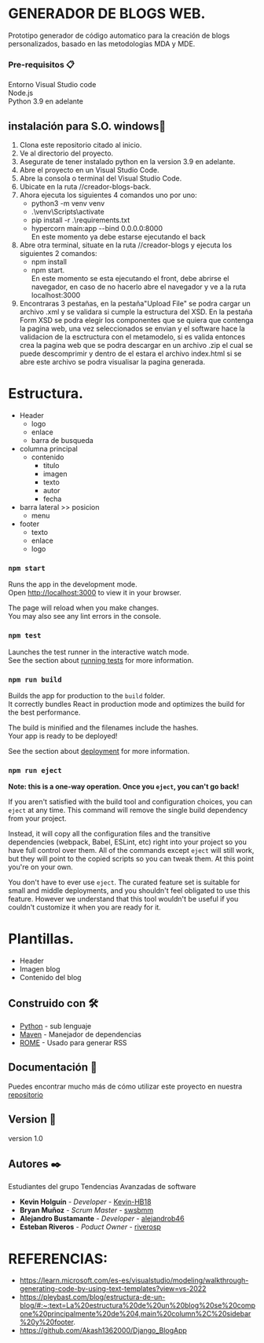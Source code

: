 # GENERADOR DE BLOGS WEB.

Prototipo generador de código automatico para la creación de blogs personalizados, 
basado en las metodologías MDA y MDE. 

### Pre-requisitos 📋

Entorno Visual Studio code \
Node.js \
Python 3.9 en adelante

## instalación para S.O. windows🚀

1. Clona este repositorio citado al inicio.
2. Ve al directorio del proyecto.
3. Asegurate de tener instalado python en la version 3.9 en adelante.
4. Abre el proyecto en un Visual Studio Code.
5. Abre la consola o terminal del Visual Studio Code.
6. Ubicate en la ruta //creador-blogs-back.
7. Ahora ejecuta los siguientes 4 comandos uno por uno:
      - python3 -m venv venv
      - .\venv\Scripts\activate
      - pip install -r .\requirements.txt
      - hypercorn main:app --bind 0.0.0.0:8000 \
   En este momento ya debe estarse ejecutando el back
8. Abre otra terminal, situate en la ruta //creador-blogs y ejecuta los siguientes 2 comandos:
      - npm install
      - npm start.\
   En este momento se esta ejecutando el front, debe abrirse el navegador, en caso de no hacerlo
   abre el navegador y ve a la ruta localhost:3000
9. Encontraras 3 pestañas, en la pestaña"Upload File" se podra cargar un archivo .xml y se validara si cumple la estructura del XSD.
    En la pestaña Form XSD se podra elegir los componentes que se quiera que contenga la pagina web, una vez seleccionados se envian y el software hace la validacion de la esctructura con el metamodelo, si es valida entonces crea la pagina web que se podra descargar en un archivo .zip el cual se puede descomprimir y dentro de el estara el archivo index.html si se abre este archivo se podra visualisar la pagina generada.

# Estructura.

- Header
    - logo
    - enlace
    - barra de busqueda
- columna principal
    - contenido
        - titulo 
        - imagen 
        - texto 
        - autor
        - fecha
- barra lateral  >> posicion 
    - menu 
- footer
    - texto
    - enlace
    - logo

### `npm start`

Runs the app in the development mode.\
Open [http://localhost:3000](http://localhost:3000) to view it in your browser.

The page will reload when you make changes.\
You may also see any lint errors in the console.

### `npm test`

Launches the test runner in the interactive watch mode.\
See the section about [running tests](https://facebook.github.io/create-react-app/docs/running-tests) for more information.

### `npm run build`

Builds the app for production to the `build` folder.\
It correctly bundles React in production mode and optimizes the build for the best performance.

The build is minified and the filenames include the hashes.\
Your app is ready to be deployed!

See the section about [deployment](https://facebook.github.io/create-react-app/docs/deployment) for more information.

### `npm run eject`

**Note: this is a one-way operation. Once you `eject`, you can't go back!**

If you aren't satisfied with the build tool and configuration choices, you can `eject` at any time. This command will remove the single build dependency from your project.

Instead, it will copy all the configuration files and the transitive dependencies (webpack, Babel, ESLint, etc) right into your project so you have full control over them. All of the commands except `eject` will still work, but they will point to the copied scripts so you can tweak them. At this point you're on your own.

You don't have to ever use `eject`. The curated feature set is suitable for small and middle deployments, and you shouldn't feel obligated to use this feature. However we understand that this tool wouldn't be useful if you couldn't customize it when you are ready for it.

# Plantillas.

- Header
- Imagen blog
- Contenido del blog


## Construido con 🛠️

* [Python](https://github.com/dashboard) - sub lenguaje 
* [Maven](https://maven.apache.org/) - Manejador de dependencias
* [ROME](https://rometools.github.io/rome/) - Usado para generar RSS


## Documentación 📖

Puedes encontrar mucho más de cómo utilizar este proyecto en nuestra [repositorio](https://udistritaleduco-my.sharepoint.com/:f:/g/personal/ksholguinb_udistrital_edu_co/EpDgaxeFhLRLvLNo-SCdBwcBDaIaxu8c2unbEvkR_Uj5Sw?e=1peHeX)

## Version 📌

version 1.0 


## Autores ✒️
Estudiantes del grupo Tendencias Avanzadas de software

* **Kevin Holguín** - *Developer* - [Kevin-HB18](https://github.com/alejandrob46)
* **Bryan Muñoz** - *Scrum Master* - [swsbmm](https://github.com/swsbmm)
* **Alejandro Bustamante** - *Developer* - [alejandrob46](https://github.com/alejandrob46)
* **Esteban Riveros** - *Poduct Owner* - [riverosp](https://github.com/reriverosp)


# REFERENCIAS:
- https://learn.microsoft.com/es-es/visualstudio/modeling/walkthrough-generating-code-by-using-text-templates?view=vs-2022 
- https://pleybast.com/blog/estructura-de-un-blog/#:~:text=La%20estructura%20de%20un%20blog%20se%20compone%20principalmente%20de%204,main%20column%2C%20sidebar%20y%20footer.
- https://github.com/Akash1362000/Django_BlogApp 

